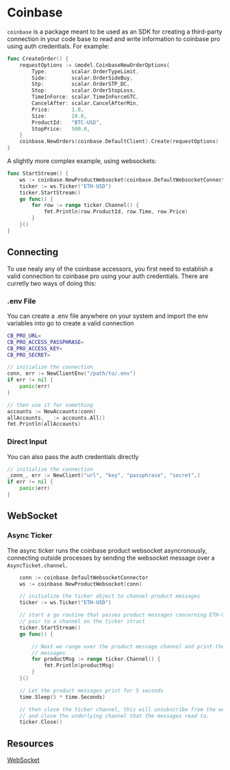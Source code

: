 # Coinbase

`coinbase` is a package meant to be used as an SDK for creating a third-party connection in your code base to read and write information to coinbase pro using auth credentials.  For example:

```go 
func CreateOrder() {
	requestOptions := &model.CoinbaseNewOrderOptions{
		Type:        scalar.OrderTypeLimit,
		Side:        scalar.OrderSideBuy,
		Stp:         scalar.OrderSTP_DC,
		Stop:        scalar.OrderStopLoss,
		TimeInForce: scalar.TimeInForceGTC,
		CancelAfter: scalar.CancelAfterMin,
		Price:       1.0,
		Size:        10.0,
		ProductId:   "BTC-USD",
		StopPrice:   500.0,
	}
	coinbase.NewOrders(coinbase.DefaultClient).Create(requestOptions)
}
```

A slightly more complex example, using websockets:

```go
func StartStream() {
	ws := coinbase.NewProductWebsocket(coinbase.DefaultWebsocketConnector)
	ticker := ws.Ticker("ETH-USD")
	ticker.StartStream()
	go func() {
		for row := range ticker.Channel() {
			fmt.Println(row.ProductId, row.Time, row.Price)
		}
	}()
}
```

## Connecting

To use nealy any of the coinbase accessors, you first need to establish a valid connection to coinbase pro using your auth credentials.  There are curretly two ways of doing this:

### .env File

You can create a .env file anywhere on your system and import the env variables into go to create a valid connection

```sh
CB_PRO_URL=
CB_PRO_ACCESS_PASSPHRASE=
CB_PRO_ACCESS_KEY=
CB_PRO_SECRET=
```

```go
// initialize the connection
conn, err := NewClientEnv("/path/to/.env")
if err != nil {
	panic(err)
}

// then use it for something
accounts := NewAccounts(conn)
allAccounts, _ := accounts.All()
fmt.Println(allAccounts)
```

### Direct Input

You can also pass the auth credentials directly

```go
// initialize the connection
_conn_, err := NewClient("url", "key", "passphrase", "secret",)
if err != nil {
	panic(err)
}
```
## WebSocket

### Async Ticker

The async ticker runs the coinbase product websocket asyncronously, connecting outside processes by sending the websocket message over a `AsyncTicket.channel`.

```go
	conn := coinbase.DefaultWebsocketConnector
	ws := coinbase.NewProductWebsocket(conn)

	// initialize the ticker object to channel product messages
	ticker := ws.Ticker("ETH-USD")

	// start a go routine that passes product messages concerning ETH-USD currency
	// pair to a channel on the ticker struct
	ticker.StartStream()
	go func() {

		// Next we range over the product message channel and print the product
		// messages
		for productMsg := range ticker.Channel() {
			fmt.Println(productMsg)
		}
	}()

	// Let the product messages print for 5 seconds
	time.Sleep(5 * time.Seconds)

	// then close the ticker channel, this will unsubscribe from the websocket
	// and close the underlying channel that the messages read to.
	ticker.Close()
```

## Resources

[WebSocket](https://en.wikipedia.org/wiki/WebSocket)
